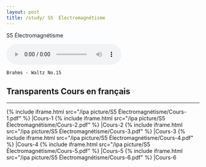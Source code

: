 ```yaml
---
layout: post
title: /study/ S5  Électromagnétisme
---
```


S5  Électromagnétisme

<audio loop="loop" controls="controls">
  <source src="https://raw.githubusercontent.com/startadaywithasmile/startadaywithasmile.github.io/master/ipa%20picture/P242/Brahms_-_Waltz_No.15.mp3" />
</audio>

`Brahms - Waltz No.15`


## Transparents Cours en français ##
----

{% include iframe.html src="/ipa picture/S5 Électromagnétisme/Cours-1.pdf" %}
|Cours-1
{% include iframe.html src="/ipa picture/S5 Électromagnétisme/Cours-2.pdf" %}
|Cours-2
{% include iframe.html src="/ipa picture/S5 Électromagnétisme/Cours-3.pdf" %}
|Cours-3
{% include iframe.html src="/ipa picture/S5 Électromagnétisme/Cours-4.pdf" %}
|Cours-4
{% include iframe.html src="/ipa picture/S5 Électromagnétisme/Cours-5.pdf" %}
|Cours-5
{% include iframe.html src="/ipa picture/S5 Électromagnétisme/Cours-6.pdf" %}
|Cours-6
